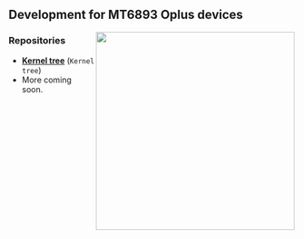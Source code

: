 ## Development for MT6893 Oplus devices
<img align="right" width="350" height="350" src="https://oasis.opstatics.com/content/dam/oasis/page/2021/operation/1110/Nord-2_.png">

### Repositories
* [**Kernel tree**](https://github.com/oneplus-mt6893-devs/android_kernel_oneplus_mt6893) (`Kernel tree`)
* More coming soon.
